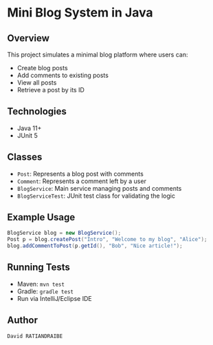 
# Mini Blog System in Java

## Overview
This project simulates a minimal blog platform where users can:
- Create blog posts
- Add comments to existing posts
- View all posts
- Retrieve a post by its ID

## Technologies
- Java 11+
- JUnit 5

## Classes
- `Post`: Represents a blog post with comments
- `Comment`: Represents a comment left by a user
- `BlogService`: Main service managing posts and comments
- `BlogServiceTest`: JUnit test class for validating the logic

## Example Usage

```java
BlogService blog = new BlogService();
Post p = blog.createPost("Intro", "Welcome to my blog", "Alice");
blog.addCommentToPost(p.getId(), "Bob", "Nice article!");
````

## Running Tests

* Maven: `mvn test`
* Gradle: `gradle test`
* Run via IntelliJ/Eclipse IDE

## Author

````
David RATIANDRAIBE